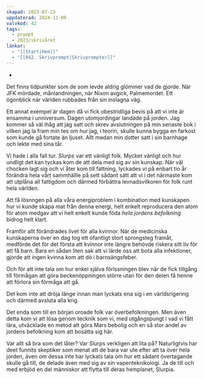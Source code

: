 ```yaml
---
skapad: 2023-07-23
uppdaterad: 2024-11-09
valvkod: 42
tags:
  - prompt
  - 2023/skrivåret
länkar:
  - "[[Start|Hem]]"
  - "[[042. Skrivprompt|Skrivprompter]]"
---
```

-
Det finns tidpunkter som de som levde aldrig glömmer vad de gjorde. När JFK mördade, månlandningen, när Nixon avgick, Palmemordet. Ett ögonblick när världen rubbades från sin inslagna väg.

Ett annat exempel är dagen då vi fick obestridliga bevis på att vi inte är ensamma i unniversum. Dagen utomjordingar landade på jorden. Jag kommer så väl ihåg att jag satt och skrev avslutningen på min senaste bok i vilken jag la fram min tes om hur jag, i teorin, skulle kunna bygga en farkost som kunde gå fortate än ljuset. Allt medan min dotter satt i sin barnhage och lekte med sina tår.

Vi hade i alla fall tur. *Slurps* var ett vänligt folk. Mycket vänligt och hur undligt det kan tyckas kom de att dela med sig av sin kunskap. När väl chocken lagt sig och vi åter kom till fattning, lyckades vi på enbart tio år förändra hela vårt sammhällle på sett sådant sätt att vi i det närmaste kom att utplåna all fattigdom och därmed förbättra levnadsvilkoren för folk runt hela världen.

Att få lösnngen på alla våra energiproblem i kombination med kunskapen hur vi kunde skapa mat från denna energi, helt enkelt reproducera den atom för atom medgav att vi helt enkelt kunde föda *hela jordens befolkning* bidrog helt klart.

Framför allt förändrades livet för alla kvinnor. När de medicinska kunskaperna över en dag tog ett ofantligt stort sprongsteg framåt, medförde det för det första att kvinnor inte längre behövde riskera sitt liv för att få barn. Bara en sådan liten sak att vi lärde oss att bota alla infektioner, gjorde att ingen kvinna kom att dö i barnsängsfeber. 

Och för att inte tala om hur enkel själva förlssningen blev när de fick tillgång till förmågan att göra beckenöppningen större utan för den delen få henne att förlora sin förmåga att gå.

Det kom inte att dröja länge innan man lyckats ena sig i en världsrigering och därmed avsluta alla krig.

Det enda som till en början oroade folk var överbefolkningen. Men även detta kom vi att lösa genom tecknik som vi, med utgångspungt i vad vi fått lära, utväcklade en metod att göra Mars bebolig och en så stor andel av jordens befolkning kom att bosätta sig här.

Var allt så bra som det låter? Var Slurps verkligen att lita på? Naturligtvis har deet funnits skeptiker som menat att de bara var ute efter att ta över hela jorden, även om dessa inte har lyckats tala om hur ett sådant övertagande skulle gå till, de delade även med sig av sin vapenteknikologi. Ja de till och med erbjöd en del människor att flytta till deras hemplanet, Slurpia.